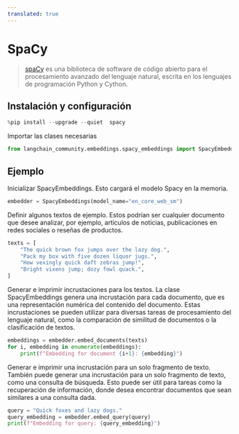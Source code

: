 ```yaml
---
translated: true
---
```


# SpaCy

>[spaCy](https://spacy.io/) es una biblioteca de software de código abierto para el procesamiento avanzado del lenguaje natural, escrita en los lenguajes de programación Python y Cython.

## Instalación y configuración

```python
%pip install --upgrade --quiet  spacy
```

Importar las clases necesarias

```python
from langchain_community.embeddings.spacy_embeddings import SpacyEmbeddings
```

## Ejemplo

Inicializar SpacyEmbeddings. Esto cargará el modelo Spacy en la memoria.

```python
embedder = SpacyEmbeddings(model_name="en_core_web_sm")
```

Definir algunos textos de ejemplo. Estos podrían ser cualquier documento que desee analizar, por ejemplo, artículos de noticias, publicaciones en redes sociales o reseñas de productos.

```python
texts = [
    "The quick brown fox jumps over the lazy dog.",
    "Pack my box with five dozen liquor jugs.",
    "How vexingly quick daft zebras jump!",
    "Bright vixens jump; dozy fowl quack.",
]
```

Generar e imprimir incrustaciones para los textos. La clase SpacyEmbeddings genera una incrustación para cada documento, que es una representación numérica del contenido del documento. Estas incrustaciones se pueden utilizar para diversas tareas de procesamiento del lenguaje natural, como la comparación de similitud de documentos o la clasificación de textos.

```python
embeddings = embedder.embed_documents(texts)
for i, embedding in enumerate(embeddings):
    print(f"Embedding for document {i+1}: {embedding}")
```

Generar e imprimir una incrustación para un solo fragmento de texto. También puede generar una incrustación para un solo fragmento de texto, como una consulta de búsqueda. Esto puede ser útil para tareas como la recuperación de información, donde desea encontrar documentos que sean similares a una consulta dada.

```python
query = "Quick foxes and lazy dogs."
query_embedding = embedder.embed_query(query)
print(f"Embedding for query: {query_embedding}")
```
